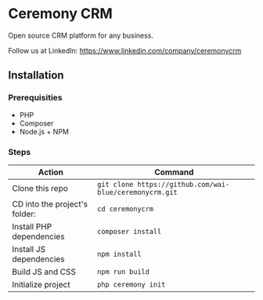 # Ceremony CRM

Open source CRM platform for any business.

Follow us at LinkedIn: https://www.linkedin.com/company/ceremonycrm

## Installation

### Prerequisities

  * PHP
  * Composer
  * Node.js + NPM

### Steps

| Action                        | Command                                                 |
| ----------------------------- | ------------------------------------------------------- |
| Clone this repo               | `git clone https://github.com/wai-blue/ceremonycrm.git` |
| CD into the project's folder: | `cd ceremonycrm`                                        |
| Install PHP dependencies      | `composer install`                                      |
| Install JS dependencies       | `npm install`                                           |
| Build JS and CSS              | `npm run build`                                         |
| Initialize project            | `php ceremony init`                                     |
